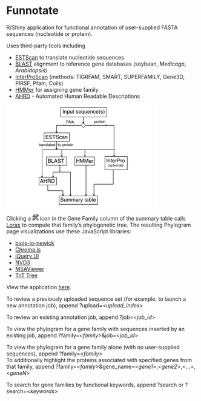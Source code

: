 <!-- --------------------------------------------------------------------------------- -->

# Funnotate

R/Shiny application for functional annotation of user-supplied FASTA sequences (nucleotide or protein).

Uses third-party tools including

* [ESTScan](http://estscan.sourceforge.net) to translate nucleotide sequences
* [BLAST](https://blast.ncbi.nlm.nih.gov/Blast.cgi) alignment to reference gene databases (soybean, _Medicago_, _Arabidopsis_)
* [InterProScan](https://www.ebi.ac.uk/interpro/search/sequence/) (methods: TIGRFAM, SMART, SUPERFAMILY, Gene3D, PIRSF, Pfam, Coils)
* [HMMer](http://hmmer.org) for assigning gene family
* [AHRD](https://github.com/groupschoof/AHRD/blob/master/README.textile) - Automated Human Readable Descriptions

<img src="static/funnotate-process.png" width="400px" height="272px">

Clicking a <img src="static/tools-512.png" width="16px" height="16px"> icon in the Gene Family column of the summary table calls [Lorax](https://github.com/LegumeFederation/lorax) to compute that family&rsquo;s phylogenetic tree. The resulting Phylogram page visualizations use these JavaScript libraries:

* [biojs-io-newick](https://github.com/daviddao/biojs-io-newick)
* [Chroma.js](https://github.com/gka/chroma.js/)
* [jQuery UI](https://jqueryui.com)
* [NVD3](https://nvd3.org/)
* [MSAViewer](https://github.com/wilzbach/msa/)
* [TnT Tree](https://tntvis.github.io/tnt.tree/index.html)

View the application [here](https://funnotate.legumeinfo.org).

To review a previously uploaded sequence set (for example, to launch a new annotation job), append ?upload=<_upload_index_>

To review an existing annotation job, append ?job=<_job_id_>

To view the phylogram for a gene family with sequences inserted by an existing job, append ?family=<_family_>&job=<_job_id_>

To view the phylogram for a gene family alone (with no user-supplied sequences), append ?family=<_family_>
<br>To additionally highlight the proteins associated with specified genes from that family, append ?family=<_family_>&gene_name=<_gene1_>,<_gene2_>,<...>,<_geneN_>

To search for gene families by functional keywords, append ?search or ?search=<_keywords_>

<!-- --------------------------------------------------------------------------------- -->


